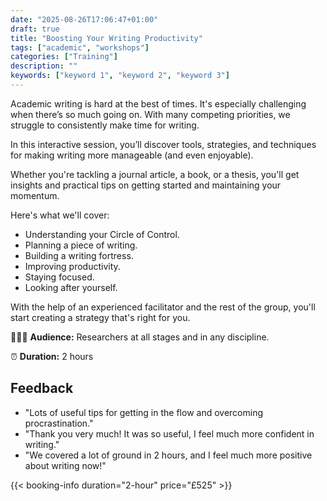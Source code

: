 ```yaml
---
date: "2025-08-26T17:06:47+01:00"
draft: true
title: "Boosting Your Writing Productivity"
tags: ["academic", "workshops"]
categories: ["Training"] 
description: ""
keywords: ["keyword 1", "keyword 2", "keyword 3"] 
---
```


Academic writing is hard at the best of times. It's especially challenging when there’s so much going on. With many competing priorities, we struggle to consistently make time for writing.

In this interactive session, you’ll discover tools, strategies, and techniques for making writing more manageable (and even enjoyable).

Whether you're tackling a journal article, a book, or a thesis, you'll get insights and practical tips on getting started and maintaining your momentum. 

Here's what we'll cover: 

- Understanding your Circle of Control. 
- Planning a piece of writing.
- Building a writing fortress.
- Improving productivity.
- Staying focused.
- Looking after yourself.
 
With the help of an experienced facilitator and the rest of the group, you'll start creating a strategy that's right for you.

👩🏽‍🎓 **Audience:** Researchers at all stages and in any discipline.

⏰ **Duration:** 2 hours

## Feedback

- "Lots of useful tips for getting in the flow and overcoming procrastination."
- "Thank you very much! It was so useful, I feel much more confident in writing."
- "We covered a lot of ground in 2 hours, and I feel much more positive about writing now!"

{{< booking-info duration="2-hour" price="£525" >}}